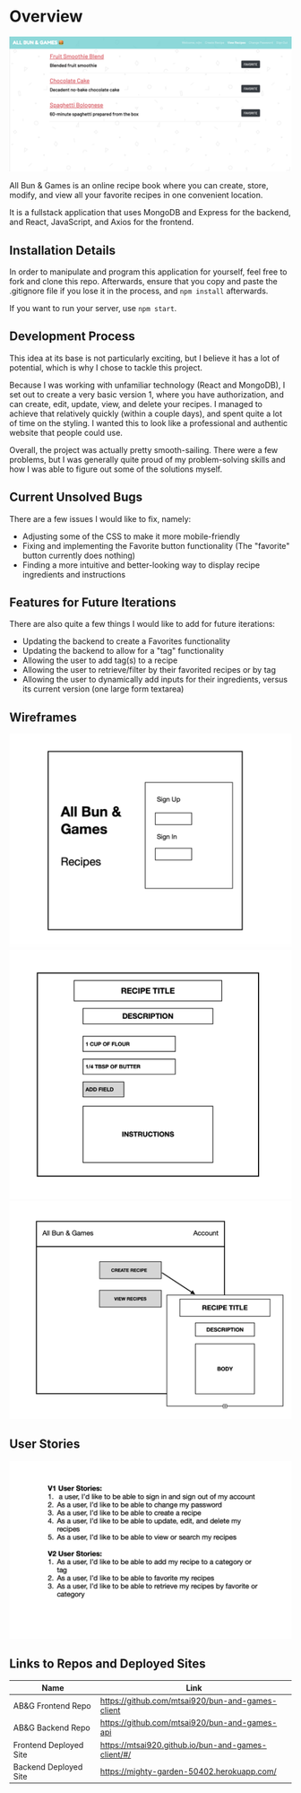 # Overview

![PictureofApplication](/public/bun-and-games.png)

All Bun & Games is an online recipe book where you can create, store, modify, and view all your favorite recipes in one convenient location.

It is a fullstack application that uses MongoDB and Express for the backend, and React, JavaScript, and Axios for the frontend.

## Installation Details

In order to manipulate and program this application for yourself, feel free to fork and clone this repo. Afterwards, ensure that you copy and paste the .gitignore file if you lose it in the process, and `npm install` afterwards.

If you want to run your server, use `npm start`.

## Development Process

This idea at its base is not particularly exciting, but I believe it has a lot of potential, which is why I chose to tackle this project.

Because I was working with unfamiliar technology (React and MongoDB), I set out to create a very basic version 1, where you have authorization, and can create, edit, update, view, and delete your recipes. I managed to achieve that relatively quickly (within a couple days), and spent quite a lot of time on the styling. I wanted this to look like a professional and authentic website that people could use.

Overall, the project was actually pretty smooth-sailing. There were a few problems, but I was generally quite proud of my problem-solving skills and how I was able to figure out some of the solutions myself.

## Current Unsolved Bugs

There are a few issues I would like to fix, namely:
-   Adjusting some of the CSS to make it more mobile-friendly
-   Fixing and implementing the Favorite button functionality (The "favorite" button currently does nothing)
-   Finding a more intuitive and better-looking way to display recipe ingredients and instructions

## Features for Future Iterations

There are also quite a few things I would like to add for future iterations:
-   Updating the backend to create a Favorites functionality
-   Updating the backend to allow for a "tag" functionality
-   Allowing the user to add tag(s) to a recipe
-   Allowing the user to retrieve/filter by their favorited recipes or by tag
-   Allowing the user to dynamically add inputs for their ingredients, versus its current version (one large form textarea)

## Wireframes

![Wireframe1](/public/Wireframe1.png)
![Wireframe2](/public/Wireframe2.png)
![Wireframe3](/public/Wireframe3.png)

## User Stories

![UserStories](/public/Userstories.png)

## Links to Repos and Deployed Sites

Name | Link
-----|------
AB&G Frontend Repo  | https://github.com/mtsai920/bun-and-games-client
AB&G Backend Repo  | https://github.com/mtsai920/bun-and-games-api
Frontend Deployed Site  | https://mtsai920.github.io/bun-and-games-client/#/
Backend Deployed Site  |  https://mighty-garden-50402.herokuapp.com/

